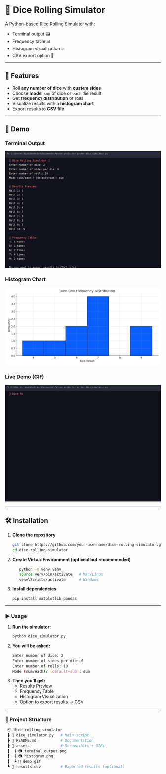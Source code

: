 # 🎲 Dice Rolling Simulator

A Python-based Dice Rolling Simulator with:
- Terminal output 📟
- Frequency table 📊
- Histogram visualization 📈
- CSV export option 📂

---

## 🚀 Features
- Roll **any number of dice** with **custom sides**
- Choose **mode**: `sum` of dice or `each` die result
- Get **frequency distribution** of rolls
- Visualize results with a **histogram chart**
- Export results to **CSV file**

---

## 📸 Demo

### Terminal Output
![Terminal Output](assets/terminal_output.png)

### Histogram Chart
![Histogram](assets/histogram.png)

### Live Demo (GIF)
![Demo](assets/demo.gif)

---

## 🛠️ Installation

1. **Clone the repository**
   ```bash
   git clone https://github.com/your-username/dice-rolling-simulator.git
   cd dice-rolling-simulator

2. **Create Virtual Environment (optional but recommended)**
    ```bash
       python -m venv venv
       source venv/bin/activate   # Mac/Linux
       venv\Scripts\activate      # Windows

3. **Install dependencies**
   ```bash
   pip install matplotlib pandas

---

### ▶️ Usage

1. **Run the simulator:**
    ```bash
    python dice_simulator.py
    
2. **You will be asked:**
   ```bash
   Enter number of dice: 2
   Enter number of sides per die: 6
   Enter number of rolls: 10
   Mode (sum/each)? [default=sum]: sum

3. **Then you’ll get:**
   * Results Preview
   * Frequency Table
   * Histogram Visualization
   * Option to export results → CSV

 ---

 ### 📂 Project Structure
   ```bash
    📦 dice-rolling-simulator
    ┣ 📜 dice_simulator.py   # Main script
    ┣ 📜 README.md           # Documentation
    ┣ 📂 assets              # Screenshots + GIFs
    ┃  ┣ 📷 terminal_output.png
    ┃  ┣ 📷 histogram.png
    ┃  ┗ 🎥 demo.gif
    ┗ 📜 results.csv         # Exported results (optional)

   







